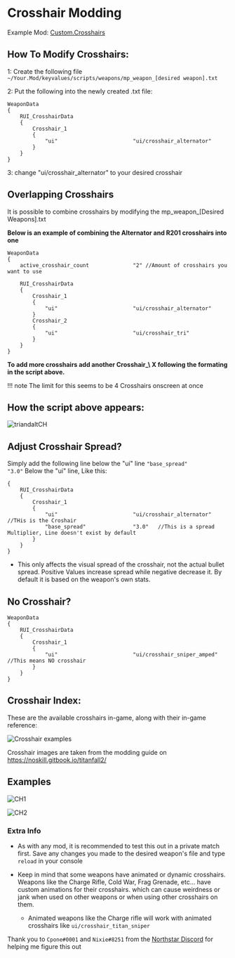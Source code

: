 # Crosshair Modding

Example Mod:
[Custom.Crosshairs](https://github.com/MysteriousRSA/Custom.Crosshairs)

## How To Modify Crosshairs:

1: Create the following file
`~/Your.Mod/keyvalues/scripts/weapons/mp_weapon_[desired weapon].txt`

2: Put the following into the newly created .txt file:

```
WeaponData
{
    RUI_CrosshairData
    {
        Crosshair_1
        {
            "ui"                        "ui/crosshair_alternator"
        }
    }
}
```

3: change "ui/crosshair_alternator" to your desired crosshair

## Overlapping Crosshairs

It is possible to combine crosshairs by modifying the mp_weapon_[Desired
Weapons].txt

**Below is an example of combining the Alternator and R201 crosshairs
into one**

```
WeaponData
{
    active_crosshair_count              "2" //Amount of crosshairs you want to use

    RUI_CrosshairData
    {
        Crosshair_1
        {
            "ui"                        "ui/crosshair_alternator"
        }
        Crosshair_2
        {
            "ui"                        "ui/crosshair_tri"
        }
    }
}
```

**To add more crosshairs add another Crosshair\_\ X following the
formating in the script above.**

!!! note
    The limit for this seems to be 4 Crosshairs onscreen at once

## How the script above appears:

![triandaltCH](https://user-images.githubusercontent.com/45333346/149623038-64937ab7-bb0f-450c-ba92-97c625e715bf.png)

## Adjust Crosshair Spread?

Simply add the following line below the  "ui" line
`"base_spread"               "3.0"`
Below the "ui" line, Like this:

```
{
    RUI_CrosshairData
    {
        Crosshair_1
        {
            "ui"                        "ui/crosshair_alternator" //THis is the Croshair
            "base_spread"               "3.0"   //This is a spread Multiplier, Line doesn't exist by default
        }
    }
}
```

* This only affects the visual spread of the crosshair, not the actual bullet spread. Positive Values increase spread while negative decrease it. By default it is based on the weapon's own stats.

## No Crosshair?

```
WeaponData
{
    RUI_CrosshairData
    {
        Crosshair_1
        {
            "ui"                        "ui/crosshair_sniper_amped" //This means NO crosshair
        }
    }
}
```

## Crosshair Index:

These are the available crosshairs in-game, along with their in-game
reference:

![Crosshair examples](https://github.com/Riccorbypro/Custom.Crosshairs/raw/main/assets/crosshairs.png)

Crosshair images are taken from the modding guide on
https://noskill.gitbook.io/titanfall2/

## Examples

![CH1](https://user-images.githubusercontent.com/45333346/149503054-45eb1fa5-5e89-4bf1-bf58-b58c1bfab94b.png)

![CH2](https://user-images.githubusercontent.com/45333346/149503085-154c05b8-4a76-4d03-80aa-fe67fba1bcb1.png)


### Extra Info


* As with any mod, it is recommended to test this out in a private match first. Save any changes you made to the desired weapon's file and type `reload` in your console


* Keep in mind that some weapons have animated or dynamic crosshairs. Weapons like the Charge Rifle, Cold War, Frag Grenade, etc... have custom animations for their crosshairs. which can cause weirdness or jank when used on other weapons or when using other crosshairs on them.
   * Animated weapons like the Charge rifle will work with animated crosshairs like `ui/crosshair_titan_sniper`

Thank you to `Cpone#0001` and `Nixie#8251` from the [Northstar
Discord](https://northstar.tf/discord) for helping me figure this out
